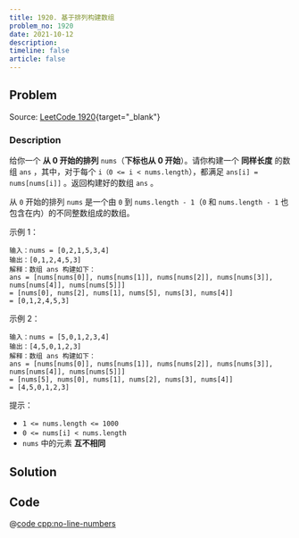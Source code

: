 ```yaml
---
title: 1920. 基于排列构建数组
problem_no: 1920
date: 2021-10-12
description: 
timeline: false
article: false
---
```


<!-- Description. -->

<!-- more -->

## Problem

Source: [LeetCode 1920](https://leetcode-cn.com/problems/build-array-from-permutation/){target="_blank"}

### Description

给你一个 **从 0 开始的排列** `nums`（**下标也从 0 开始**）。请你构建一个 **同样长度** 的数组 `ans` ，其中，对于每个 `i（0 <= i < nums.length`），都满足 `ans[i] = nums[nums[i]]` 。返回构建好的数组 `ans` 。

从 `0` 开始的排列 `nums` 是一个由 `0` 到 `nums.length - 1`（`0` 和 `nums.length - 1` 也包含在内）的不同整数组成的数组。

示例 1：

```text
输入：nums = [0,2,1,5,3,4]
输出：[0,1,2,4,5,3]
解释：数组 ans 构建如下：
ans = [nums[nums[0]], nums[nums[1]], nums[nums[2]], nums[nums[3]], nums[nums[4]], nums[nums[5]]]
= [nums[0], nums[2], nums[1], nums[5], nums[3], nums[4]]
= [0,1,2,4,5,3]
```

示例 2：

```text
输入：nums = [5,0,1,2,3,4]
输出：[4,5,0,1,2,3]
解释：数组 ans 构建如下：
ans = [nums[nums[0]], nums[nums[1]], nums[nums[2]], nums[nums[3]], nums[nums[4]], nums[nums[5]]]
= [nums[5], nums[0], nums[1], nums[2], nums[3], nums[4]]
= [4,5,0,1,2,3]
```

提示：

- `1 <= nums.length <= 1000`
- `0 <= nums[i] < nums.length`
- `nums` 中的元素 **互不相同**

## Solution

## Code

@[code cpp:no-line-numbers](../_codes/algorithm/code/leet-code/1920-main.cpp)
